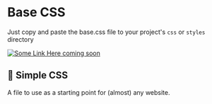 # Base CSS

Just copy and paste the base.css file to your project's `css` or `styles` directory


[![Some Link Here coming soon](https://upload.wikimedia.org/wikipedia/commons/d/d5/CSS3_logo_and_wordmark.svg)](https://hsnyc.co)



## 🚀 Simple CSS
A file to use as a starting point for (almost) any website.
